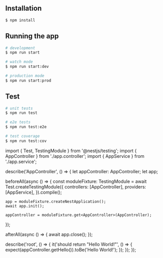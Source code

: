 ## Installation

```bash
$ npm install
```

## Running the app

```bash
# development
$ npm run start

# watch mode
$ npm run start:dev

# production mode
$ npm run start:prod
```

## Test

```bash
# unit tests
$ npm run test

# e2e tests
$ npm run test:e2e

# test coverage
$ npm run test:cov
```




































































import { Test, TestingModule } from '@nestjs/testing';
import { AppController } from './app.controller';
import { AppService } from './app.service';

describe('AppController', () => {
  let appController: AppController;
  let app;

  beforeAll(async () => {
    const moduleFixture: TestingModule = await Test.createTestingModule({
      controllers: [AppController],
      providers: [AppService],
    }).compile();

    app = moduleFixture.createNestApplication();
    await app.init();   

    appController = moduleFixture.get<AppController>(AppController);
  });

  afterAll(async () => {
    await app.close();
  });

  describe('root', () => {
    it('should return "Hello World!"', () => {
      expect(appController.getHello()).toBe('Hello World!');
    });
  });
});
